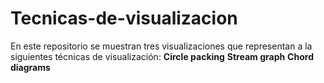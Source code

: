 # Tecnicas-de-visualizacion
En este repositorio se muestran tres visualizaciones que representan a la siguientes técnicas de visualización: 
**Circle packing**
**Stream graph**
**Chord diagrams**
